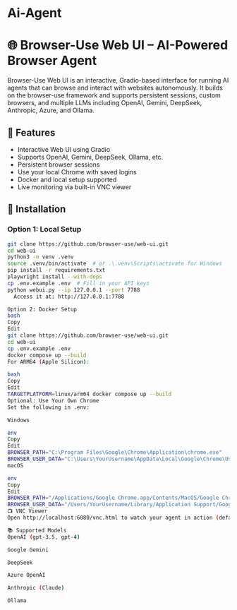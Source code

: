 # Ai-Agent

# 🌐 Browser-Use Web UI – AI-Powered Browser Agent

Browser-Use Web UI is an interactive, Gradio-based interface for running AI agents that can browse and interact with websites autonomously. It builds on the browser-use framework and supports persistent sessions, custom browsers, and multiple LLMs including OpenAI, Gemini, DeepSeek, Anthropic, Azure, and Ollama.

## 🚀 Features
- Interactive Web UI using Gradio
- Supports OpenAI, Gemini, DeepSeek, Ollama, etc.
- Persistent browser sessions
- Use your local Chrome with saved logins
- Docker and local setup supported
- Live monitoring via built-in VNC viewer

## 🔧 Installation

### Option 1: Local Setup
```bash
git clone https://github.com/browser-use/web-ui.git
cd web-ui
python3 -m venv .venv
source .venv/bin/activate  # or .\.venv\Scripts\activate for Windows
pip install -r requirements.txt
playwright install --with-deps
cp .env.example .env  # Fill in your API keys
python webui.py --ip 127.0.0.1 --port 7788
  Access it at: http://127.0.0.1:7788

Option 2: Docker Setup
bash
Copy
Edit
git clone https://github.com/browser-use/web-ui.git
cd web-ui
cp .env.example .env
docker compose up --build
For ARM64 (Apple Silicon):

bash
Copy
Edit
TARGETPLATFORM=linux/arm64 docker compose up --build
Optional: Use Your Own Chrome
Set the following in .env:

Windows

env
Copy
Edit
BROWSER_PATH="C:\Program Files\Google\Chrome\Application\chrome.exe"
BROWSER_USER_DATA="C:\Users\YourUsername\AppData\Local\Google\Chrome\User Data"
macOS

env
Copy
Edit
BROWSER_PATH="/Applications/Google Chrome.app/Contents/MacOS/Google Chrome"
BROWSER_USER_DATA="/Users/YourUsername/Library/Application Support/Google/Chrome"
📺 VNC Viewer
Open http://localhost:6080/vnc.html to watch your agent in action (default password: youvncpassword).

📚 Supported Models
OpenAI (gpt-3.5, gpt-4)

Google Gemini

DeepSeek

Azure OpenAI

Anthropic (Claude)

Ollama
